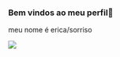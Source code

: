 ### Bem vindos ao meu perfil🖤
 
meu nome é erica/sorriso

![](https://media1.tenor.com/m/r_P9808e78UAAAAC/seinao-rochelle.gif)
  
